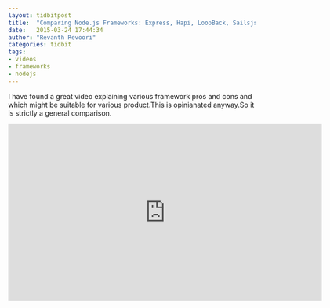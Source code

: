 ```yaml
---
layout: tidbitpost
title:  "Comparing Node.js Frameworks: Express, Hapi, LoopBack, Sailsjs and Meteor"
date:   2015-03-24 17:44:34
author: "Revanth Revoori"
categories: tidbit
tags:
- videos
- frameworks
- nodejs	
---
```

<div><p>I have found a great video explaining various framework pros and cons and which might be suitable for various product.This is opinianated anyway.So it is strictly a general comparison.</p></div>
<div class="video">
<iframe width="640" height="360" src="https://www.youtube.com/embed/WOVmr6CjgNw" frameborder="0" allowfullscreen></iframe>
</div>
<!--more-->